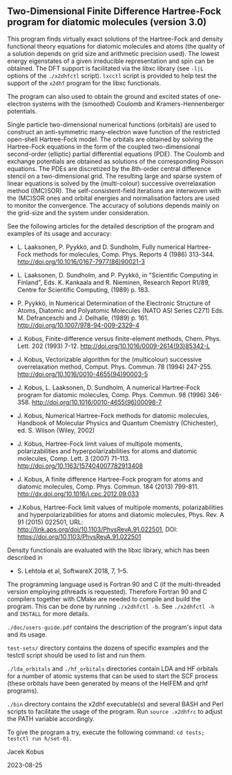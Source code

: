Two-Dimensional Finite Difference Hartree-Fock program for diatomic molecules (version 3.0)
-------------------------------------------------------------------------------------------------  

                                                                            
This program finds virtually exact solutions of the Hartree-Fock and density
functional theory equations for diatomic molecules and atoms (the quality of a
solution depends on grid size and arithmetic precision used). The lowest energy
eigenstates of a given irreducible representation and spin can be obtained. The DFT
support is facilitated via the libxc library (see `-l|L` options of the `./x2dhfctl`
script). `lxcctl` script is provided to help test the support of the `x2dhf` program
for the libxc functionals.

The program can also used to obtain the ground and excited states of one-electron
systems with the (smoothed) Coulomb and Kramers-Hennenberger potentials.

Single particle two-dimensional numerical functions (orbitals) are used to construct
an anti-symmetric many-electron wave function of the restricted open-shell
Hartree-Fock model. The orbitals are obtained by solving the Hartree-Fock equations
in the form of the coupled two-dimensional second-order (elliptic) partial
differential equations (PDE). The Coulomb and exchange potentials are obtained as
solutions of the corresponding Poisson equations. The PDEs are discretized by the
8th-order central difference stencil on a two-dimensional grid. The resulting large
and sparse system of linear equations is solved by the (multi-colour) successive
overrelaxation method ((MC)SOR). The self-consistent-field iterations are interwoven
with the (MC)SOR ones and orbital energies and normalisation factors are used to
monitor the convergence. The accuracy of solutions depends mainly on the grid-size and the
system under consideration.

See the following articles for the detailed description of the program and examples
of its usage and accuracy:

* L. Laaksonen, P. Pyykkö, and D. Sundholm, Fully numerical Hartree-Fock methods for
   molecules, Comp. Phys. Reports 4 (1986) 313-344. http://doi.org/10.1016/0167-7977(86)90021-3

* L. Laaksonen, D. Sundholm, and P. Pyykkö, in "Scientific Computing in Finland",
   Eds. K. Kankaala and R. Nieminen, Research Report R1/89, Centre for Scientific Computing,
   (1989) p. 183.

* P. Pyykkö, in Numerical Determination of the Electronic Structure of Atoms, Diatomic and
   Polyatomic Molecules (NATO ASI Series C271) Eds. M. Defranceschi and J. Delhalle, (1989) p. 161.
   http://doi.org/10.1007/978-94-009-2329-4

* J. Kobus, Finite-difference versus finite-element methods, Chem. Phys. Lett. 202 (1993) 7-12.
   http://doi.org/10.1016/0009-2614(93)85342-L

* J. Kobus, Vectorizable algorithm for the (multicolour) successive overrelaxation method,
   Comput. Phys. Commun. 78 (1994) 247-255. http://doi.org/10.1016/0010-4655(94)90003-5

* J. Kobus, L. Laaksonen, D. Sundholm, A numerical Hartree-Fock program for diatomic molecules,
   Comp. Phys. Commun. 98 (1996) 346-358. http://doi.org/10.1016/0010-4655(96)00098-7

* J. Kobus, Numerical Hartree-Fock methods for diatomic molecules, Handbook of Molecular
   Physics and Quantum Chemistry (Chichester), ed. S. Wilson (Wiley, 2002)

* J. Kobus, Hartree-Fock limit values of multipole moments, polarizabilities and
   hyperpolarizabilities for atoms and diatomic molecules, Comp. Lett. 3 (2007) 71-113.
   http://doi.org/10.1163/157404007782913408

* J. Kobus, A finite difference Hartree-Fock program for atoms and diatomic molecules,
   Comp. Phys. Commun. 184 (2013) 799-811. http://dx.doi.org/10.1016/j.cpc.2012.09.033

* J.Kobus, Hartree-Fock limit values of multipole moments, polarizabilities and
   hyperpolarizabilities for atoms and diatomic molecules, Phys. Rev. A 91 (2015) 022501,
   URL: http://link.aps.org/doi/10.1103/PhysRevA.91.022501,
   DOI: https://doi.org/10.1103/PhysRevA.91.022501

Density functionals are evaluated with the libxc library, which has been described in

* S. Lehtola et al, SoftwareX 2018, 7, 1–5.

The programming language used is Fortran 90 and C (if the multi-threaded version
employing pthreads is requested). Therefore Fortran 90 and C compilers together with
CMake are needed to compile and build the program. This can be done by running
`./x2dhfctl -b`.  See `./x2dhfctl -h` and `INSTALL` for more details.

`./doc/users-guide.pdf` contains the description of the program's input data and its
usage.

`test-sets/` directory contains the dozens of specific examples and the testctl
script should be used to list and run them.

`./lda_orbitals` and `./hf_orbitals` directories contain LDA and HF orbitals for a number
of atomic systems that can be used to start the SCF process (these orbitals have been
generated by means of the HelFEM and qrhf programs).

`./bin` directory contains the x2dhf executable(s) and several BASH and Perl scripts
to facilitate the usage of the program. Run `source .x2dhfrc` to adjust the
PATH variable accordingly.

To give the program a try, execute the following command: `cd tests; testctl run h/set-01.`

Jacek Kobus

2023-08-25

